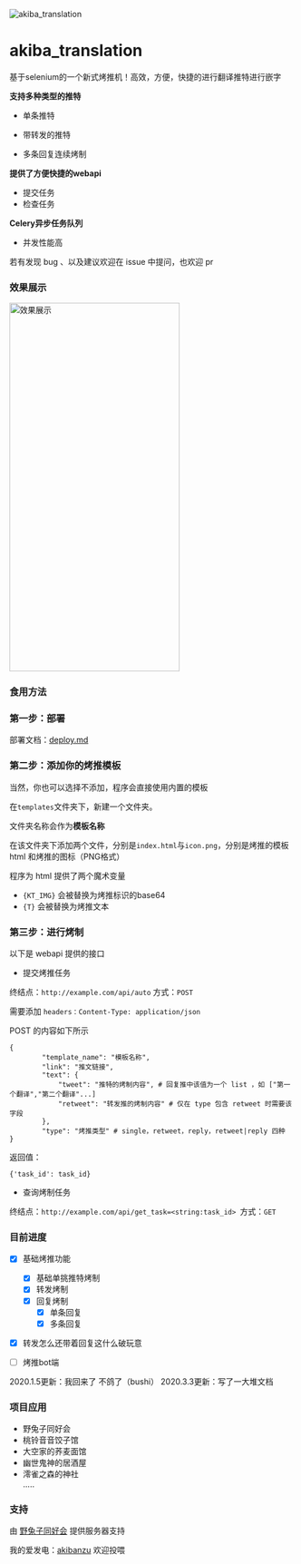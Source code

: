 ![akiba_translation](https://socialify.git.ci/Akegarasu/akiba_translation/image?description=1&forks=1&issues=1&language=1&logo=https%3A%2F%2Fs3.ax1x.com%2F2021%2F02%2F25%2FyvLBJe.png&owner=1&pulls=1&stargazers=1&theme=Light)
# akiba_translation

基于selenium的一个新式烤推机！高效，方便，快捷的进行翻译推特进行嵌字

**支持多种类型的推特**

- 单条推特

- 带转发的推特

- 多条回复连续烤制


**提供了方便快捷的webapi**

- 提交任务
- 检查任务

**Celery异步任务队列**

- 并发性能高

若有发现 bug 、以及建议欢迎在 issue 中提问，也欢迎 pr


### 效果展示
<img src="https://i.loli.net/2021/03/06/nRigC8PksdNXA2u.png"  width="300" height="650" alt="效果展示">

### 食用方法

### 第一步：部署

部署文档：[deploy.md](https://github.com/Akegarasu/akiba_translation/blob/main/docs/deploy.md)

### 第二步：添加你的烤推模板

当然，你也可以选择不添加，程序会直接使用内置的模板

在`templates`文件夹下，新建一个文件夹。

文件夹名称会作为**模板名称**

在该文件夹下添加两个文件，分别是`index.html`与`icon.png`，分别是烤推的模板 html 和烤推的图标（PNG格式）

程序为 html 提供了两个魔术变量

- `{KT_IMG}` 会被替换为烤推标识的base64
- `{T}` 会被替换为烤推文本


### 第三步：进行烤制

以下是 webapi 提供的接口

- 提交烤推任务

终结点：`http://example.com/api/auto`  方式：`POST` 

需要添加 `headers：Content-Type: application/json`

POST 的内容如下所示

```
{
        "template_name": "模板名称",
        "link": "推文链接",
        "text": {
            "tweet": "推特的烤制内容", # 回复推中该值为一个 list ，如 ["第一个翻译","第二个翻译"...]
            "retweet": "转发推的烤制内容" # 仅在 type 包含 retweet 时需要该字段
        },
        "type": "烤推类型" # single，retweet，reply，retweet|reply 四种
}
```

返回值：

```
{'task_id': task_id}
```



- 查询烤制任务

终结点：`http://example.com/api/get_task=<string:task_id> `方式：`GET` 

  

### 目前进度

- [x] 基础烤推功能
    - [x] 基础单挑推特烤制
    - [x] 转发烤制
    - [x] 回复烤制
        - [x] 单条回复
        - [x] 多条回复
- [x] 转发怎么还带着回复这什么破玩意
- [ ] 烤推bot端


2020.1.5更新：我回来了 不鸽了（bushi）
2020.3.3更新：写了一大堆文档

### 项目应用

- 野兔子同好会
- 桃铃音音饺子馆
- 大空家的荞麦面馆
- 幽世鬼神的居酒屋
- 澪雀之森的神社  
.....
  
### 支持

由 [野兔子同好会](https://space.bilibili.com/2469920) 提供服务器支持

我的爱发电：[akibanzu](https://afdian.net/@akibanzu) 欢迎投喂